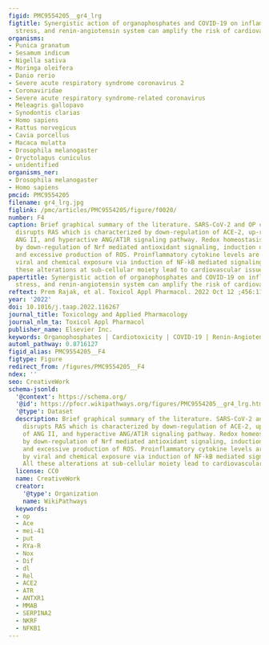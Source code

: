 ```yaml
---
figid: PMC9554205__gr4_lrg
figtitle: Synergistic action of organophosphates and COVID-19 on inflammation, oxidative
  stress, and renin-angiotensin system can amplify the risk of cardiovascular maladies
organisms:
- Punica granatum
- Sesamum indicum
- Nigella sativa
- Moringa oleifera
- Danio rerio
- Severe acute respiratory syndrome coronavirus 2
- Coronaviridae
- Severe acute respiratory syndrome-related coronavirus
- Meleagris gallopavo
- Synodontis clarias
- Homo sapiens
- Rattus norvegicus
- Cavia porcellus
- Macaca mulatta
- Drosophila melanogaster
- Oryctolagus cuniculus
- unidentified
organisms_ner:
- Drosophila melanogaster
- Homo sapiens
pmcid: PMC9554205
filename: gr4_lrg.jpg
figlink: /pmc/articles/PMC9554205/figure/f0020/
number: F4
caption: Brief graphical summary of the literature. SARS-CoV-2 and OP co-exposure
  disrupts RAS which is characterized by down-regulation of ACE-2, up-regulation of
  ANG II, and hyperactive ANG/AT1R signaling pathway. Redox homeostasis is altered
  by down-regulation of Nrf mediated antioxidant signaling, induction of NOX assembly,
  and excessive production of ROS. Proinflammatory cytokine levels are amplified by
  viral and chemical exposure via induction of NF-kB mediated signaling cascade. All
  these alterations at sub-cellular moiety lead to cardiovascular issues.
papertitle: Synergistic action of organophosphates and COVID-19 on inflammation, oxidative
  stress, and renin-angiotensin system can amplify the risk of cardiovascular maladies.
reftext: Prem Rajak, et al. Toxicol Appl Pharmacol. 2022 Oct 12 ;456:116267-116267.
year: '2022'
doi: 10.1016/j.taap.2022.116267
journal_title: Toxicology and Applied Pharmacology
journal_nlm_ta: Toxicol Appl Pharmacol
publisher_name: Elsevier Inc.
keywords: Organophosphates | Cardiotoxicity | COVID-19 | Renin-Angiotensin System
automl_pathway: 0.8716127
figid_alias: PMC9554205__F4
figtype: Figure
redirect_from: /figures/PMC9554205__F4
ndex: ''
seo: CreativeWork
schema-jsonld:
  '@context': https://schema.org/
  '@id': https://pfocr.wikipathways.org/figures/PMC9554205__gr4_lrg.html
  '@type': Dataset
  description: Brief graphical summary of the literature. SARS-CoV-2 and OP co-exposure
    disrupts RAS which is characterized by down-regulation of ACE-2, up-regulation
    of ANG II, and hyperactive ANG/AT1R signaling pathway. Redox homeostasis is altered
    by down-regulation of Nrf mediated antioxidant signaling, induction of NOX assembly,
    and excessive production of ROS. Proinflammatory cytokine levels are amplified
    by viral and chemical exposure via induction of NF-kB mediated signaling cascade.
    All these alterations at sub-cellular moiety lead to cardiovascular issues.
  license: CC0
  name: CreativeWork
  creator:
    '@type': Organization
    name: WikiPathways
  keywords:
  - op
  - Ace
  - mei-41
  - put
  - RYa-R
  - Nox
  - Dif
  - dl
  - Rel
  - ACE2
  - ATR
  - ANTXR1
  - MMAB
  - SERPINA2
  - NKRF
  - NFKB1
---
```

